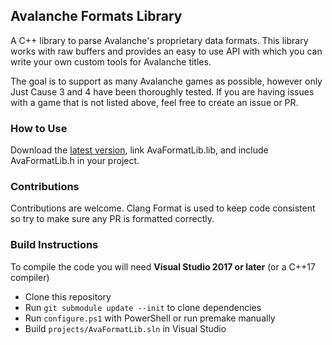 ## Avalanche Formats Library
A C++ library to parse Avalanche's proprietary data formats. This library works with raw buffers and provides an easy to use API with which you can write your own custom tools for Avalanche titles.

The goal is to support as many Avalanche games as possible, however only Just Cause 3 and 4 have been thoroughly tested. If you are having issues with a game that is not listed above, feel free to create an issue or PR.

### How to Use
Download the [latest version](https://github.com/aaronkirkham/ava-format-lib/releases/latest), link AvaFormatLib.lib, and include AvaFormatLib.h in your project.

### Contributions
Contributions are welcome. Clang Format is used to keep code consistent so try to make sure any PR is formatted correctly.

### Build Instructions
To compile the code you will need **Visual Studio 2017 or later** (or a C++17 compiler)
- Clone this repository
- Run `git submodule update --init` to clone dependencies
- Run `configure.ps1` with PowerShell or run premake manually
- Build `projects/AvaFormatLib.sln` in Visual Studio
